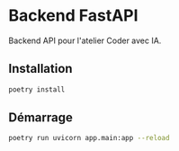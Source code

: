 # Backend FastAPI

Backend API pour l'atelier Coder avec IA.

## Installation

```bash
poetry install
```

## Démarrage

```bash
poetry run uvicorn app.main:app --reload
```
